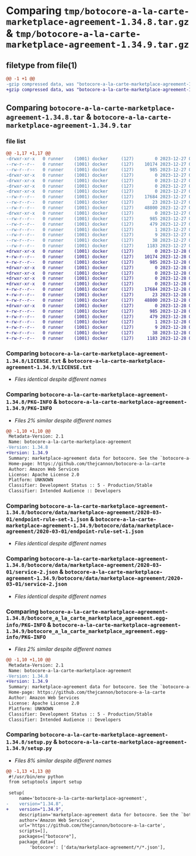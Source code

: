 # Comparing `tmp/botocore-a-la-carte-marketplace-agreement-1.34.8.tar.gz` & `tmp/botocore-a-la-carte-marketplace-agreement-1.34.9.tar.gz`

## filetype from file(1)

```diff
@@ -1 +1 @@
-gzip compressed data, was "botocore-a-la-carte-marketplace-agreement-1.34.8.tar", last modified: Wed Dec 27 01:06:49 2023, max compression
+gzip compressed data, was "botocore-a-la-carte-marketplace-agreement-1.34.9.tar", last modified: Thu Dec 28 01:06:50 2023, max compression
```

## Comparing `botocore-a-la-carte-marketplace-agreement-1.34.8.tar` & `botocore-a-la-carte-marketplace-agreement-1.34.9.tar`

### file list

```diff
@@ -1,17 +1,17 @@
-drwxr-xr-x   0 runner    (1001) docker     (127)        0 2023-12-27 01:06:49.003335 botocore-a-la-carte-marketplace-agreement-1.34.8/
--rw-r--r--   0 runner    (1001) docker     (127)    10174 2023-12-27 01:06:48.000000 botocore-a-la-carte-marketplace-agreement-1.34.8/LICENSE.txt
--rw-r--r--   0 runner    (1001) docker     (127)      985 2023-12-27 01:06:49.003335 botocore-a-la-carte-marketplace-agreement-1.34.8/PKG-INFO
-drwxr-xr-x   0 runner    (1001) docker     (127)        0 2023-12-27 01:06:49.003335 botocore-a-la-carte-marketplace-agreement-1.34.8/botocore/
-drwxr-xr-x   0 runner    (1001) docker     (127)        0 2023-12-27 01:06:49.003335 botocore-a-la-carte-marketplace-agreement-1.34.8/botocore/data/
-drwxr-xr-x   0 runner    (1001) docker     (127)        0 2023-12-27 01:06:49.003335 botocore-a-la-carte-marketplace-agreement-1.34.8/botocore/data/marketplace-agreement/
-drwxr-xr-x   0 runner    (1001) docker     (127)        0 2023-12-27 01:06:49.003335 botocore-a-la-carte-marketplace-agreement-1.34.8/botocore/data/marketplace-agreement/2020-03-01/
--rw-r--r--   0 runner    (1001) docker     (127)    17684 2023-12-27 01:06:29.000000 botocore-a-la-carte-marketplace-agreement-1.34.8/botocore/data/marketplace-agreement/2020-03-01/endpoint-rule-set-1.json
--rw-r--r--   0 runner    (1001) docker     (127)       23 2023-12-27 01:06:29.000000 botocore-a-la-carte-marketplace-agreement-1.34.8/botocore/data/marketplace-agreement/2020-03-01/paginators-1.json
--rw-r--r--   0 runner    (1001) docker     (127)    48800 2023-12-27 01:06:29.000000 botocore-a-la-carte-marketplace-agreement-1.34.8/botocore/data/marketplace-agreement/2020-03-01/service-2.json
-drwxr-xr-x   0 runner    (1001) docker     (127)        0 2023-12-27 01:06:49.003335 botocore-a-la-carte-marketplace-agreement-1.34.8/botocore_a_la_carte_marketplace_agreement.egg-info/
--rw-r--r--   0 runner    (1001) docker     (127)      985 2023-12-27 01:06:48.000000 botocore-a-la-carte-marketplace-agreement-1.34.8/botocore_a_la_carte_marketplace_agreement.egg-info/PKG-INFO
--rw-r--r--   0 runner    (1001) docker     (127)      479 2023-12-27 01:06:48.000000 botocore-a-la-carte-marketplace-agreement-1.34.8/botocore_a_la_carte_marketplace_agreement.egg-info/SOURCES.txt
--rw-r--r--   0 runner    (1001) docker     (127)        1 2023-12-27 01:06:48.000000 botocore-a-la-carte-marketplace-agreement-1.34.8/botocore_a_la_carte_marketplace_agreement.egg-info/dependency_links.txt
--rw-r--r--   0 runner    (1001) docker     (127)        9 2023-12-27 01:06:48.000000 botocore-a-la-carte-marketplace-agreement-1.34.8/botocore_a_la_carte_marketplace_agreement.egg-info/top_level.txt
--rw-r--r--   0 runner    (1001) docker     (127)       38 2023-12-27 01:06:49.003335 botocore-a-la-carte-marketplace-agreement-1.34.8/setup.cfg
--rw-r--r--   0 runner    (1001) docker     (127)     1183 2023-12-27 01:06:48.000000 botocore-a-la-carte-marketplace-agreement-1.34.8/setup.py
+drwxr-xr-x   0 runner    (1001) docker     (127)        0 2023-12-28 01:06:50.530347 botocore-a-la-carte-marketplace-agreement-1.34.9/
+-rw-r--r--   0 runner    (1001) docker     (127)    10174 2023-12-28 01:06:50.000000 botocore-a-la-carte-marketplace-agreement-1.34.9/LICENSE.txt
+-rw-r--r--   0 runner    (1001) docker     (127)      985 2023-12-28 01:06:50.530347 botocore-a-la-carte-marketplace-agreement-1.34.9/PKG-INFO
+drwxr-xr-x   0 runner    (1001) docker     (127)        0 2023-12-28 01:06:50.530347 botocore-a-la-carte-marketplace-agreement-1.34.9/botocore/
+drwxr-xr-x   0 runner    (1001) docker     (127)        0 2023-12-28 01:06:50.530347 botocore-a-la-carte-marketplace-agreement-1.34.9/botocore/data/
+drwxr-xr-x   0 runner    (1001) docker     (127)        0 2023-12-28 01:06:50.530347 botocore-a-la-carte-marketplace-agreement-1.34.9/botocore/data/marketplace-agreement/
+drwxr-xr-x   0 runner    (1001) docker     (127)        0 2023-12-28 01:06:50.530347 botocore-a-la-carte-marketplace-agreement-1.34.9/botocore/data/marketplace-agreement/2020-03-01/
+-rw-r--r--   0 runner    (1001) docker     (127)    17684 2023-12-28 01:06:26.000000 botocore-a-la-carte-marketplace-agreement-1.34.9/botocore/data/marketplace-agreement/2020-03-01/endpoint-rule-set-1.json
+-rw-r--r--   0 runner    (1001) docker     (127)       23 2023-12-28 01:06:26.000000 botocore-a-la-carte-marketplace-agreement-1.34.9/botocore/data/marketplace-agreement/2020-03-01/paginators-1.json
+-rw-r--r--   0 runner    (1001) docker     (127)    48800 2023-12-28 01:06:26.000000 botocore-a-la-carte-marketplace-agreement-1.34.9/botocore/data/marketplace-agreement/2020-03-01/service-2.json
+drwxr-xr-x   0 runner    (1001) docker     (127)        0 2023-12-28 01:06:50.530347 botocore-a-la-carte-marketplace-agreement-1.34.9/botocore_a_la_carte_marketplace_agreement.egg-info/
+-rw-r--r--   0 runner    (1001) docker     (127)      985 2023-12-28 01:06:50.000000 botocore-a-la-carte-marketplace-agreement-1.34.9/botocore_a_la_carte_marketplace_agreement.egg-info/PKG-INFO
+-rw-r--r--   0 runner    (1001) docker     (127)      479 2023-12-28 01:06:50.000000 botocore-a-la-carte-marketplace-agreement-1.34.9/botocore_a_la_carte_marketplace_agreement.egg-info/SOURCES.txt
+-rw-r--r--   0 runner    (1001) docker     (127)        1 2023-12-28 01:06:50.000000 botocore-a-la-carte-marketplace-agreement-1.34.9/botocore_a_la_carte_marketplace_agreement.egg-info/dependency_links.txt
+-rw-r--r--   0 runner    (1001) docker     (127)        9 2023-12-28 01:06:50.000000 botocore-a-la-carte-marketplace-agreement-1.34.9/botocore_a_la_carte_marketplace_agreement.egg-info/top_level.txt
+-rw-r--r--   0 runner    (1001) docker     (127)       38 2023-12-28 01:06:50.530347 botocore-a-la-carte-marketplace-agreement-1.34.9/setup.cfg
+-rw-r--r--   0 runner    (1001) docker     (127)     1183 2023-12-28 01:06:50.000000 botocore-a-la-carte-marketplace-agreement-1.34.9/setup.py
```

### Comparing `botocore-a-la-carte-marketplace-agreement-1.34.8/LICENSE.txt` & `botocore-a-la-carte-marketplace-agreement-1.34.9/LICENSE.txt`

 * *Files identical despite different names*

### Comparing `botocore-a-la-carte-marketplace-agreement-1.34.8/PKG-INFO` & `botocore-a-la-carte-marketplace-agreement-1.34.9/PKG-INFO`

 * *Files 2% similar despite different names*

```diff
@@ -1,10 +1,10 @@
 Metadata-Version: 2.1
 Name: botocore-a-la-carte-marketplace-agreement
-Version: 1.34.8
+Version: 1.34.9
 Summary: marketplace-agreement data for botocore. See the `botocore-a-la-carte` package for more info.
 Home-page: https://github.com/thejcannon/botocore-a-la-carte
 Author: Amazon Web Services
 License: Apache License 2.0
 Platform: UNKNOWN
 Classifier: Development Status :: 5 - Production/Stable
 Classifier: Intended Audience :: Developers
```

### Comparing `botocore-a-la-carte-marketplace-agreement-1.34.8/botocore/data/marketplace-agreement/2020-03-01/endpoint-rule-set-1.json` & `botocore-a-la-carte-marketplace-agreement-1.34.9/botocore/data/marketplace-agreement/2020-03-01/endpoint-rule-set-1.json`

 * *Files identical despite different names*

### Comparing `botocore-a-la-carte-marketplace-agreement-1.34.8/botocore/data/marketplace-agreement/2020-03-01/service-2.json` & `botocore-a-la-carte-marketplace-agreement-1.34.9/botocore/data/marketplace-agreement/2020-03-01/service-2.json`

 * *Files identical despite different names*

### Comparing `botocore-a-la-carte-marketplace-agreement-1.34.8/botocore_a_la_carte_marketplace_agreement.egg-info/PKG-INFO` & `botocore-a-la-carte-marketplace-agreement-1.34.9/botocore_a_la_carte_marketplace_agreement.egg-info/PKG-INFO`

 * *Files 2% similar despite different names*

```diff
@@ -1,10 +1,10 @@
 Metadata-Version: 2.1
 Name: botocore-a-la-carte-marketplace-agreement
-Version: 1.34.8
+Version: 1.34.9
 Summary: marketplace-agreement data for botocore. See the `botocore-a-la-carte` package for more info.
 Home-page: https://github.com/thejcannon/botocore-a-la-carte
 Author: Amazon Web Services
 License: Apache License 2.0
 Platform: UNKNOWN
 Classifier: Development Status :: 5 - Production/Stable
 Classifier: Intended Audience :: Developers
```

### Comparing `botocore-a-la-carte-marketplace-agreement-1.34.8/setup.py` & `botocore-a-la-carte-marketplace-agreement-1.34.9/setup.py`

 * *Files 8% similar despite different names*

```diff
@@ -1,13 +1,13 @@
 #!/usr/bin/env python
 from setuptools import setup
 
 setup(
     name='botocore-a-la-carte-marketplace-agreement',
-    version="1.34.8",
+    version="1.34.9",
     description='marketplace-agreement data for botocore. See the `botocore-a-la-carte` package for more info.',
     author='Amazon Web Services',
     url='https://github.com/thejcannon/botocore-a-la-carte',
     scripts=[],
     packages=["botocore"],
     package_data={
         'botocore': ['data/marketplace-agreement/*/*.json'],
```

